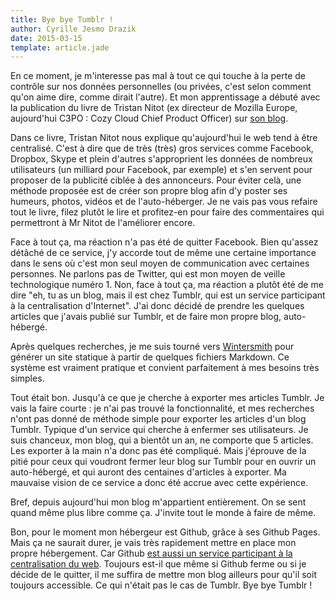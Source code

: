 ```yaml
---
title: Bye bye Tumblr !
author: Cyrille Jesmo Drazik
date: 2015-03-15
template: article.jade
---
```


En ce moment, je m'interesse pas mal à tout ce qui touche à la perte de contrôle sur nos données personnelles (ou privées, c'est selon comment qu'on aime dire, comme dirait l'autre). Et mon apprentissage a débuté avec la publication du livre de Tristan Nitot (ex directeur de Mozilla Europe, aujourd'hui C3PO : Cozy Cloud Chief Product Officer) sur [son blog](http://standblog.org/blog/serie/flicage-brouillon).

<span class="more"></span>

Dans ce livre, Tristan Nitot nous explique qu'aujourd'hui le web tend à être centralisé. C'est à dire que de très (très) gros services comme Facebook, Dropbox, Skype et plein d'autres s'approprient les données de nombreux utilisateurs (un milliard pour Facebook, par exemple) et s'en servent pour proposer de la publicité ciblée à des annonceurs. Pour éviter celà, une méthode proposée est de créer son propre blog afin d'y poster ses humeurs, photos, vidéos et de l'auto-héberger. Je ne vais pas vous refaire tout le livre, filez plutôt le lire et profitez-en pour faire des commentaires qui permettront à Mr Nitot de l'améliorer encore.

Face à tout ça, ma réaction n'a pas été de quitter Facebook. Bien qu'assez détâché de ce service, j'y accorde tout de même une certaine importance dans le sens où c'est mon seul moyen de communication avec certaines personnes. Ne parlons pas de Twitter, qui est mon moyen de veille technologique numéro 1. Non, face à tout ça, ma réaction a plutôt été de me dire "eh, tu as un blog, mais il est chez Tumblr, qui est un service participant à la centralisation d'Internet". J'ai donc décidé de prendre les quelques articles que j'avais publié sur Tumblr, et de faire mon propre blog, auto-hébergé.

Après quelques recherches, je me suis tourné vers [Wintersmith](http://wintersmith.io/) pour générer un site statique à partir de quelques fichiers Markdown. Ce système est vraiment pratique et convient parfaitement à mes besoins très simples.

Tout était bon. Jusqu'à ce que je cherche à exporter mes articles Tumblr. Je vais la faire courte : je n'ai pas trouvé la fonctionnalité, et mes recherches n'ont pas donné de méthode simple pour exporter les articles d'un blog Tumblr. Typique d'un service qui cherche à enfermer ses utilisateurs. Je suis chanceux, mon blog, qui a bientôt un an, ne comporte que 5 articles. Les exporter à la main n'a donc pas été compliqué. Mais j'éprouve de la pitié pour ceux qui voudront fermer leur blog sur Tumblr pour en ouvrir un auto-hébergé, et qui auront des centaines d'articles à exporter. Ma mauvaise vision de ce service a donc été accrue avec cette expérience.

Bref, depuis aujourd'hui mon blog m'appartient entièrement. On se sent quand même plus libre comme ça. J'invite tout le monde à faire de même.

Bon, pour le moment mon hébergeur est Github, grâce à ses Github Pages. Mais ça ne saurait durer, je vais très rapidement mettre en place mon propre hébergement. Car Github [est aussi un service participant à la centralisation du web](http://framablog.org/2015/03/13/google-code-ferme-ses-portes-nous-on-les-ouvre/). Toujours est-il que même si Github ferme ou si je décide de le quitter, il me suffira de mettre mon blog ailleurs pour qu'il soit toujours accessible. Ce qui n'était pas le cas de Tumblr. Bye bye Tumblr !